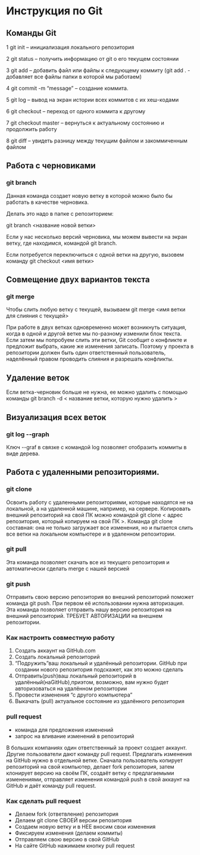 # Инструкция по Git

## Команды Git

1 git init – инициализация локального репозитория

2 git status – получить информацию от git о его текущем состоянии

3 git add – добавить файл или файлы к следующему коммиту (git add . - добавляет все файлы папки в которой мы работаем)

4 git commit -m “message” – создание коммита.

5 git log – вывод на экран истории всех коммитов с их хеш-кодами

6 git checkout – переход от одного коммита к другому

7 git checkout master – вернуться к актуальному состоянию и продолжить работу

8 git diff – увидеть разницу между текущим файлом и закоммиченным файлом

## Работа с черновиками

### git branch

Данная команда создает новую ветку в которой можно было бы работать в качестве черновика.

Делать это надо в папке с репозиторием:

git branch <название новой ветки>

Если у нас несколько версий черновика, мы можем вывести на экран ветку, где находимся, командой git branch.

Если потребуется переключиться с одной ветки на другую, вызовем команду git checkout <имя ветки>

## Совмещение двух вариантов текста

### git merge

Чтобы слить любую ветку с текущей, вызываем git merge <имя ветки для слияния с текущей>

При работе в двух ветках одновременно может возникнуть ситуация, когда в одной и другой ветке мы по-разному изменили блок текста. Если затем мы попробуем слить эти ветки, Git сообщит о конфликте и предложит выбрать, какие же изменения записать.
Поэтому у проекта в репозитории должен быть один ответственный пользователь, наделённый правом проводить слияния и разрешать конфликты.

## Удаление веток

Если ветка-черновик больше не нужна, ее можно удалить с помощью команды git branch -d < название ветки, которую нужно удалить >

## Визуализация всех веток

### git log --graph

Ключ --graf в связке с командой log позволяет отобразить коммиты в виде дерева.

## Работа с удаленными репозиториями.

### git clone

Освоить работу с удаленными репозиториями, которые находятся не на локальной, а на удаленной машине, например, на сервере.
Копировать внешний репозиторий на свой ПК можно командой git clone < адрес репозитория, который копируем на свой ПК >.
Команда git clone составная: она не только загружает все изменения, но и пытается слить все ветки на локальном компьютере и в удаленном репозитории.

### git pull

Эта команда позволяет скачать все из текущего репозитория и автоматически сделать merge с нашей версией

### git push

Отправить свою версию репозитория во внешний репозиторий поможет команда git push. При первом её использовании нужна авторизация.
Эта команда позволяет отправить нашу версию репозитория на внешний репозиторий. ТРЕБУЕТ АВТОРИЗАЦИИ на внешнем репозитории.

### Как настроить совместную работу

1. Создать аккаунт на GitHub.com
2. Создать локальный репозиторий
3. “Подружить”ваш локальный и удалённый репозитории.
   GitHub при создании нового репозитория подскажет, как это можно сделать
4. Отправить(push)ваш локальный репозиторий в удалённый(наGitHub),приэтом, возможно, вам нужно будет авторизоваться на удалённом репозитории
5. Провести изменения “с другого компьютера”
6. Выкачать (pull) актуальное состояние из удалённого репозитория

### pull request

- команда для предложения изменений
- запрос на вливание изменений в репозиторий

В больших компаниях один ответственный за проект создает аккаунт. Другие пользователи дают команду pull request. Предлагать изменения на GitHub нужно в отдельной ветке. Сначала пользователь копирует репозиторий на свой компьютер, делает fork репозитория, затем клонирует версию на своём ПК, создаёт ветку с предлагаемыми изменениями, отправляет изменения командой push в свой аккаунт на GitHub и даёт команду pull request.

### Как сделать pull request

- Делаем fork (ответвление) репозитория
- Делаем git clone СВОЕЙ версии репозитория
- Создаем новую ветку и в НЕЕ вносим свои изменения
- Фиксируем изменения (делаем коммиты)
- Отправляем свою версию в свой GitHub
- На сайте GitHub нажимаем кнопку pull request
